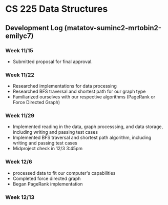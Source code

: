 # CS 225 Data Structures
## Development Log (matatov-suminc2-mrtobin2-emilyc7)

### Week 11/15
* Submitted proposal for final approval.

### Week 11/22
* Researched implementations for data processing
* Researched BFS traversal and shortest path for our graph type
* Familiarized ourselves with our respective algorithms (PageRank or Force Directed Graph)

### Week 11/29
* Implemented reading in the data, graph processsing, and data storage, including writing and passing test cases
* Implemented BFS traversal and shortest path algorithm, including writing and passing test cases
* Midproject check in 12/3 3:45pm

### Week 12/6
* processed data to fit our computer's capabilities
* Completed force directed graph 
* Began PageRank implementation

### Week 12/13